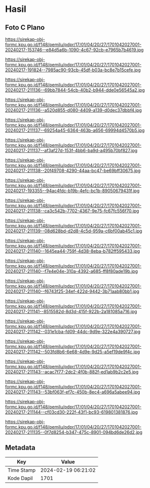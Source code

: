 # Hasil

## Foto C Plano

https://sirekap-obj-formc.kpu.go.id/f148/pemilu/pdpr/17/01/04/20/27/1701042027001-20240217-153746--e84d5a6b-1090-4c67-92cb-e7965b7b4619.jpg

https://sirekap-obj-formc.kpu.go.id/f148/pemilu/pdpr/17/01/04/20/27/1701042027001-20240217-191824--7985ac90-93cb-45df-b03a-bc8e7b15cefe.jpg

https://sirekap-obj-formc.kpu.go.id/f148/pemilu/pdpr/17/01/04/20/27/1701042027001-20240217-211136--69bb7844-54cb-40b2-b944-dde0e56545a2.jpg

https://sirekap-obj-formc.kpu.go.id/f148/pemilu/pdpr/17/01/04/20/27/1701042027001-20240217-211136--a520d855-d080-4409-a139-d0dec37dbbf4.jpg

https://sirekap-obj-formc.kpu.go.id/f148/pemilu/pdpr/17/01/04/20/27/1701042027001-20240217-211137--69254a45-6364-463b-a656-69994d4570b5.jpg

https://sirekap-obj-formc.kpu.go.id/f148/pemilu/pdpr/17/01/04/20/27/1701042027001-20240217-211137--af3af27d-153f-4bb6-ba9d-a495b70bf827.jpg

https://sirekap-obj-formc.kpu.go.id/f148/pemilu/pdpr/17/01/04/20/27/1701042027001-20240217-211138--20f49708-4290-44aa-bc47-be69bff30675.jpg

https://sirekap-obj-formc.kpu.go.id/f148/pemilu/pdpr/17/01/04/20/27/1701042027001-20240217-193355--94ac4fdc-b19b-4efc-bc1b-89050679431f.jpg

https://sirekap-obj-formc.kpu.go.id/f148/pemilu/pdpr/17/01/04/20/27/1701042027001-20240217-211138--ca3c542b-7702-4367-9e75-fc67fc556f70.jpg

https://sirekap-obj-formc.kpu.go.id/f148/pemilu/pdpr/17/01/04/20/27/1701042027001-20240217-211139--08d628bd-d2d8-4c5d-959a-c6bf00ab45c1.jpg

https://sirekap-obj-formc.kpu.go.id/f148/pemilu/pdpr/17/01/04/20/27/1701042027001-20240217-211140--1645ea44-759f-4d38-8eba-b782ff595433.jpg

https://sirekap-obj-formc.kpu.go.id/f148/pemilu/pdpr/17/01/04/20/27/1701042027001-20240217-211140--f7e4e04e-310a-4392-a685-ff8f80ade19b.jpg

https://sirekap-obj-formc.kpu.go.id/f148/pemilu/pdpr/17/01/04/20/27/1701042027001-20240217-211140--f6743f25-34ef-422d-9442-3b71aab80bb1.jpg

https://sirekap-obj-formc.kpu.go.id/f148/pemilu/pdpr/17/01/04/20/27/1701042027001-20240217-211141--8515582d-8d3d-415f-922b-2a181085a716.jpg

https://sirekap-obj-formc.kpu.go.id/f148/pemilu/pdpr/17/01/04/20/27/1701042027001-20240217-211142--031e1cba-fd09-44dc-9d9e-322e4a390727.jpg

https://sirekap-obj-formc.kpu.go.id/f148/pemilu/pdpr/17/01/04/20/27/1701042027001-20240217-211142--503fd8b6-6e68-4d9e-9d25-a5ef19de9f4c.jpg

https://sirekap-obj-formc.kpu.go.id/f148/pemilu/pdpr/17/01/04/20/27/1701042027001-20240217-211143--acac7f77-2dc2-4f0b-882f-ed1ab9b2c2e5.jpg

https://sirekap-obj-formc.kpu.go.id/f148/pemilu/pdpr/17/01/04/20/27/1701042027001-20240217-211143--53bf063f-ef7c-450b-8ec4-a696a5abee94.jpg

https://sirekap-obj-formc.kpu.go.id/f148/pemilu/pdpr/17/01/04/20/27/1701042027001-20240217-211144--cf03cd30-222f-43f1-bc93-619801381876.jpg

https://sirekap-obj-formc.kpu.go.id/f148/pemilu/pdpr/17/01/04/20/27/1701042027001-20240217-211135--0f7d8254-b347-475c-8901-094bd6de26d2.jpg


## Metadata

| Key        | Value               |
| ---------- | ------------------- |
| Time Stamp | 2024-02-19 06:21:02 |
| Kode Dapil | 1701                |



